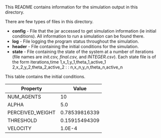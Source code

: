 This README contains information for the simulation output in this directory.

There are few types of files in this directory.
 * **config** - File that the jar accessed to get simulation information (ie initial conditions). All information to run a simulation can be found there.
 * **log** - File logging the program status throughout the simulation.
 * **header** - File containing the initial conditions for the simulation.
 * **state** - File containing the state of the system at a number of iterations (file names are *init.csv, final.csv,* and *INTEGER.csv*). Each state file is of the form
        iterations,time
        1,x_1,y_1,theta_1,active_1
        2,x_2,y_2,theta_2,active_2
         :
         :
        n,x_n,y_n,theta_n,active_n

This table contains the initial conditions.

| Property     | Value     |
|--------------|-----------|
|NUM_AGENTS|10|
|ALPHA| 5.0|
|PERCEIVED_WEIGHT|0.78539816339|
|THRESHOLD|0.15915494309|
|VELOCITY|1.0E-4|